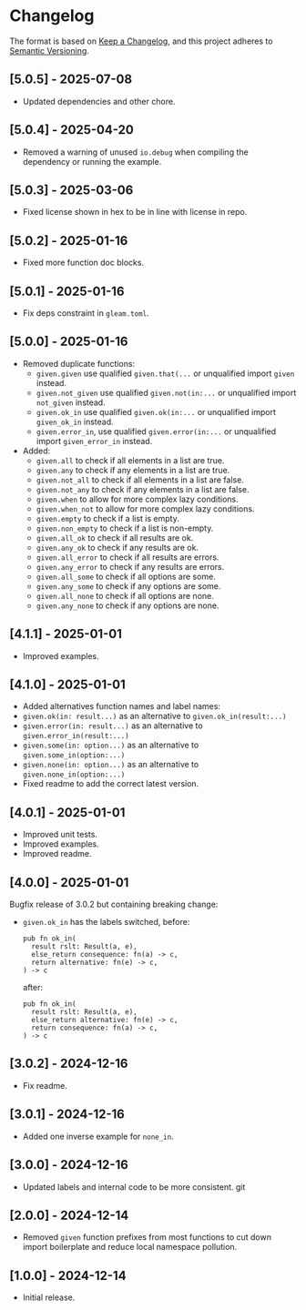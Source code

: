 # Changelog

The format is based on [Keep a Changelog](https://keepachangelog.com/en/1.1.0/), and this project adheres to
[Semantic Versioning](https://semver.org/spec/v2.0.0.html).

<!-- ## [Unreleased] -->

## [5.0.5] - 2025-07-08

- Updated dependencies and other chore.

## [5.0.4] - 2025-04-20

- Removed a warning of unused `io.debug` when compiling the dependency or running the example.

## [5.0.3] - 2025-03-06

- Fixed license shown in hex to be in line with license in repo.

## [5.0.2] - 2025-01-16

- Fixed more function doc blocks.

## [5.0.1] - 2025-01-16

- Fix deps constraint in `gleam.toml`.

## [5.0.0] - 2025-01-16

- Removed duplicate functions:
  - `given.given`
    use qualified `given.that(...` or
    unqualified import `given` instead.
  - `given.not_given`
    use qualified `given.not(in:...` or
    unqualified import `not_given` instead.
  - `given.ok_in`
    use qualified `given.ok(in:...` or
    unqualified import `given_ok_in` instead.
  - `given.error_in`,
    use qualified `given.error(in:...` or
    unqualified import `given_error_in` instead.
- Added:
  - `given.all` to check if all elements in a list are true.
  - `given.any` to check if any elements in a list are true.
  - `given.not_all` to check if all elements in a list are false.
  - `given.not_any` to check if any elements in a list are false.
  - `given.when` to allow for more complex lazy conditions.
  - `given.when_not` to allow for more complex lazy conditions.
  - `given.empty` to check if a list is empty.
  - `given.non_empty` to check if a list is non-empty.
  - `given.all_ok` to check if all results are ok.
  - `given.any_ok` to check if any results are ok.
  - `given.all_error` to check if all results are errors.
  - `given.any_error` to check if any results are errors.
  - `given.all_some` to check if all options are some.
  - `given.any_some` to check if any options are some.
  - `given.all_none` to check if all options are none.
  - `given.any_none` to check if any options are none.

## [4.1.1] - 2025-01-01

- Improved examples.

## [4.1.0] - 2025-01-01

- Added alternatives function names and label names:
 - `given.ok(in: result...)` as an alternative to `given.ok_in(result:...)`
 - `given.error(in: result...)` as an alternative to `given.error_in(result:...)`
 - `given.some(in: option...)` as an alternative to `given.some_in(option:...)`
 - `given.none(in: option...)` as an alternative to `given.none_in(option:...)`
- Fixed readme to add the correct latest version.

## [4.0.1] - 2025-01-01

- Improved unit tests.
- Improved examples.
- Improved readme.

## [4.0.0] - 2025-01-01

Bugfix release of 3.0.2 but containing breaking change:

- `given.ok_in` has the labels switched, before:

   ```gleam
   pub fn ok_in(
     result rslt: Result(a, e),
     else_return consequence: fn(a) -> c,
     return alternative: fn(e) -> c,
   ) -> c
   ```

   after:

   ```gleam
   pub fn ok_in(
     result rslt: Result(a, e),
     else_return alternative: fn(e) -> c,
     return consequence: fn(a) -> c,
   ) -> c
   ```

## [3.0.2] - 2024-12-16

- Fix readme.

## [3.0.1] - 2024-12-16

- Added one inverse example for `none_in`.

## [3.0.0] - 2024-12-16

- Updated labels and internal code to be more consistent.
git
## [2.0.0] - 2024-12-14

- Removed `given` function prefixes from most functions to cut down import
  boilerplate and reduce local namespace pollution.

## [1.0.0] - 2024-12-14

- Initial release.
